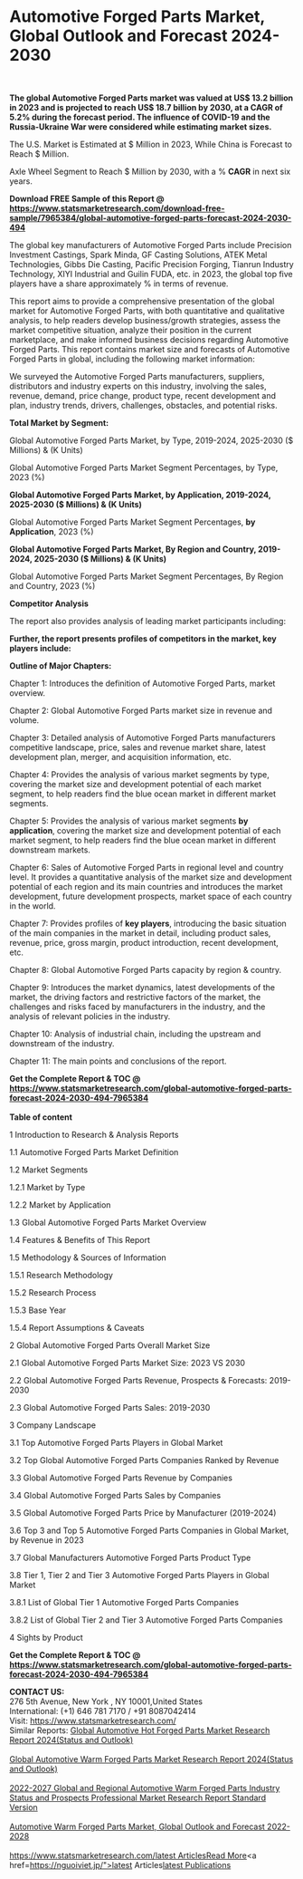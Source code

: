 <h1>Automotive Forged Parts Market, Global Outlook and Forecast 2024-2030</h1><br/><p><strong>The global Automotive Forged Parts market was valued at US$ 13.2 billion in 2023 and is projected to reach US$ 18.7 billion by 2030, at a <strong>CAGR</strong> of 5.2% during the forecast period. The influence of COVID-19 and the Russia-Ukraine War were considered while estimating market sizes.</strong></p><p>The U.S. Market is Estimated at $ Million in 2023, While China is Forecast to Reach $ Million.</p><p>Axle Wheel Segment to Reach $ Million by 2030, with a % <strong>CAGR</strong> in next six years.</p><p><strong>Download FREE Sample of this Report @ <a href="https://www.statsmarketresearch.com/download-free-sample/7965384/global-automotive-forged-parts-forecast-2024-2030-494">https://www.statsmarketresearch.com/download-free-sample/7965384/global-automotive-forged-parts-forecast-2024-2030-494</a></strong></p><p>The global key manufacturers of Automotive Forged Parts include Precision Investment Castings, Spark Minda, GF Casting Solutions, ATEK Metal Technologies, Gibbs Die Casting, Pacific Precision Forging, Tianrun Industry Technology, XIYI Industrial and Guilin FUDA, etc. in 2023, the global top five players have a share approximately % in terms of revenue.</p><p>This report aims to provide a comprehensive presentation of the global market for Automotive Forged Parts, with both quantitative and qualitative analysis, to help readers develop business/growth strategies, assess the market competitive situation, analyze their position in the current marketplace, and make informed business decisions regarding Automotive Forged Parts. This report contains market size and forecasts of Automotive Forged Parts in global, including the following market information:</p><p>We surveyed the Automotive Forged Parts manufacturers, suppliers, distributors and industry experts on this industry, involving the sales, revenue, demand, price change, product type, recent development and plan, industry trends, drivers, challenges, obstacles, and potential risks.</p><p><strong>Total Market by Segment:</strong></p><p>Global Automotive Forged Parts Market, by Type, 2019-2024, 2025-2030 ($ Millions) & (K Units)</p><p>Global Automotive Forged Parts Market Segment Percentages, by Type, 2023 (%)</p><p><strong>Global Automotive Forged Parts Market, <strong>by Application</strong>, 2019-2024, 2025-2030 ($ Millions) & (K Units)</strong></p><p>Global Automotive Forged Parts Market Segment Percentages, <strong>by Application</strong>, 2023 (%)</p><p><strong>Global Automotive Forged Parts Market, By Region and Country, 2019-2024, 2025-2030 ($ Millions) & (K Units)</strong></p><p>Global Automotive Forged Parts Market Segment Percentages, By Region and Country, 2023 (%)</p><p><strong>Competitor Analysis</strong></p><p>The report also provides analysis of leading market participants including:</p><p><strong>Further, the report presents profiles of competitors in the market, <strong>key players</strong> include:</strong></p><p><strong>Outline of Major Chapters:</strong></p><p>Chapter 1: Introduces the definition of Automotive Forged Parts, market overview.</p><p>Chapter 2: Global Automotive Forged Parts market size in revenue and volume.</p><p>Chapter 3: Detailed analysis of Automotive Forged Parts manufacturers competitive landscape, price, sales and revenue market share, latest development plan, merger, and acquisition information, etc.</p><p>Chapter 4: Provides the analysis of various market segments by type, covering the market size and development potential of each market segment, to help readers find the blue ocean market in different market segments.</p><p>Chapter 5: Provides the analysis of various market segments <strong>by application</strong>, covering the market size and development potential of each market segment, to help readers find the blue ocean market in different downstream markets.</p><p>Chapter 6: Sales of Automotive Forged Parts in regional level and country level. It provides a quantitative analysis of the market size and development potential of each region and its main countries and introduces the market development, future development prospects, market space of each country in the world.</p><p>Chapter 7: Provides profiles of <strong>key players</strong>, introducing the basic situation of the main companies in the market in detail, including product sales, revenue, price, gross margin, product introduction, recent development, etc.</p><p>Chapter 8: Global Automotive Forged Parts capacity by region & country.</p><p>Chapter 9: Introduces the market dynamics, latest developments of the market, the driving factors and restrictive factors of the market, the challenges and risks faced by manufacturers in the industry, and the analysis of relevant policies in the industry.</p><p>Chapter 10: Analysis of industrial chain, including the upstream and downstream of the industry.</p><p>Chapter 11: The main points and conclusions of the report.</p><div><b>Get the Complete Report & TOC @ <a href="https://www.statsmarketresearch.com/global-automotive-forged-parts-forecast-2024-2030-494-7965384">https://www.statsmarketresearch.com/global-automotive-forged-parts-forecast-2024-2030-494-7965384</a></b></div><br><b>Table of content</b><p>1 Introduction to Research & Analysis Reports<br />
 
  1.1 Automotive Forged Parts Market Definition<br />
 
  1.2 Market Segments<br />
 
  1.2.1 Market by Type<br />
 
  1.2.2 Market by Application<br />
 
  1.3 Global Automotive Forged Parts Market Overview<br />
 
  1.4 Features & Benefits of This Report<br />
 
  1.5 Methodology & Sources of Information<br />
 
  1.5.1 Research Methodology<br />
 
  1.5.2 Research Process<br />
 
  1.5.3 Base Year<br />
 
  1.5.4 Report Assumptions & Caveats<br />
 
 2 Global Automotive Forged Parts Overall Market Size<br />
 
  2.1 Global Automotive Forged Parts Market Size: 2023 VS 2030<br />
 
  2.2 Global Automotive Forged Parts Revenue, Prospects & Forecasts: 2019-2030<br />
 
  2.3 Global Automotive Forged Parts Sales: 2019-2030<br />
 
 3 Company Landscape<br />
 
  3.1 Top Automotive Forged Parts Players in Global Market<br />
 
  3.2 Top Global Automotive Forged Parts Companies Ranked by Revenue<br />
 
  3.3 Global Automotive Forged Parts Revenue by Companies<br />
 
  3.4 Global Automotive Forged Parts Sales by Companies<br />
 
  3.5 Global Automotive Forged Parts Price by Manufacturer (2019-2024)<br />
 
  3.6 Top 3 and Top 5 Automotive Forged Parts Companies in Global Market, by Revenue in 2023<br />
 
  3.7 Global Manufacturers Automotive Forged Parts Product Type<br />
 
  3.8 Tier 1, Tier 2 and Tier 3 Automotive Forged Parts Players in Global Market<br />
 
  3.8.1 List of Global Tier 1 Automotive Forged Parts Companies<br />
 
  3.8.2 List of Global Tier 2 and Tier 3 Automotive Forged Parts Companies<br />
 
 4 Sights by Product<br><div><b>Get the Complete Report & TOC @ <a href="https://www.statsmarketresearch.com/global-automotive-forged-parts-forecast-2024-2030-494-7965384">https://www.statsmarketresearch.com/global-automotive-forged-parts-forecast-2024-2030-494-7965384</a></b></div></p> <b>CONTACT US:</b><br>276 5th Avenue, New York , NY 10001,United States<br>International: (+1) 646 781 7170 / +91 8087042414<br>Visit: <a href="https://www.statsmarketresearch.com/">https://www.statsmarketresearch.com/</a><br>Similar Reports: <a href="https://www.statsmarketresearch.com/global-automotive-forged-parts-forecast-2024-2030-494-7965384">Global Automotive Hot Forged Parts Market Research Report 2024(Status and Outlook)</a><br/><br/><a href="https://www.statsmarketresearch.com/global-automotive-forged-parts-forecast-2024-2030-494-7965384">Global Automotive Warm Forged Parts Market Research Report 2024(Status and Outlook)</a><br/><br/><a href="https://www.statsmarketresearch.com/global-automotive-forged-parts-forecast-2024-2030-494-7965384">2022-2027 Global and Regional Automotive Warm Forged Parts Industry Status and Prospects Professional Market Research Report Standard Version</a><br/><br/><a href="https://www.statsmarketresearch.com/global-automotive-forged-parts-forecast-2024-2030-494-7965384">Automotive Warm Forged Parts Market, Global Outlook and Forecast 2022-2028</a><br/><br/><a href="https://gyeongbokgung.com">https://www.statsmarketresearch.com/</a><a href="https://hallyeomaritime.com">latest Articles</a><a href="https://jingwansa.com">Read More</a><a href=https://nguoiviet.jp/">latest Articles</a><a href="https://www.intelmarketresearch.com/">latest Publications</a>